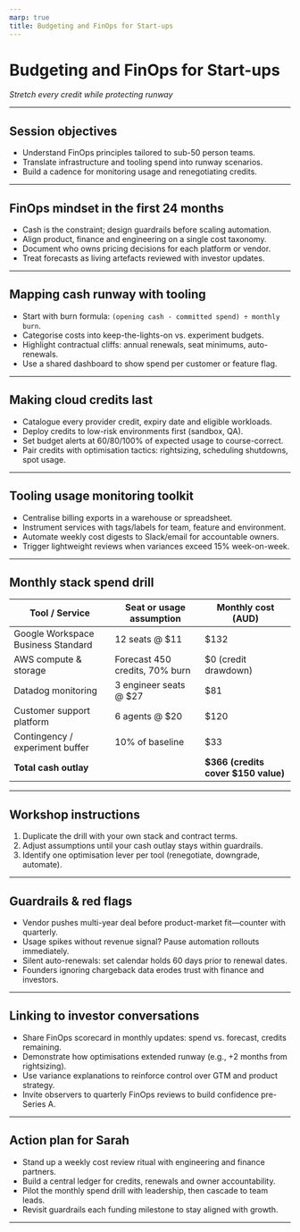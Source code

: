 ```yaml
---
marp: true
title: Budgeting and FinOps for Start-ups
---
```


# Budgeting and FinOps for Start-ups
*Stretch every credit while protecting runway*

---

## Session objectives
- Understand FinOps principles tailored to sub-50 person teams.
- Translate infrastructure and tooling spend into runway scenarios.
- Build a cadence for monitoring usage and renegotiating credits.

---

## FinOps mindset in the first 24 months
- Cash is the constraint; design guardrails before scaling automation.
- Align product, finance and engineering on a single cost taxonomy.
- Document who owns pricing decisions for each platform or vendor.
- Treat forecasts as living artefacts reviewed with investor updates.

---

## Mapping cash runway with tooling
- Start with burn formula: `(opening cash - committed spend) ÷ monthly burn`.
- Categorise costs into keep-the-lights-on vs. experiment budgets.
- Highlight contractual cliffs: annual renewals, seat minimums, auto-renewals.
- Use a shared dashboard to show spend per customer or feature flag.

---

## Making cloud credits last
- Catalogue every provider credit, expiry date and eligible workloads.
- Deploy credits to low-risk environments first (sandbox, QA).
- Set budget alerts at 60/80/100% of expected usage to course-correct.
- Pair credits with optimisation tactics: rightsizing, scheduling shutdowns, spot usage.

---

## Tooling usage monitoring toolkit
- Centralise billing exports in a warehouse or spreadsheet.
- Instrument services with tags/labels for team, feature and environment.
- Automate weekly cost digests to Slack/email for accountable owners.
- Trigger lightweight reviews when variances exceed 15% week-on-week.

---

## Monthly stack spend drill
| Tool / Service | Seat or usage assumption | Monthly cost (AUD) |
| --- | --- | --- |
| Google Workspace Business Standard | 12 seats @ $11 | $132 |
| AWS compute & storage | Forecast 450 credits, 70% burn | $0 (credit drawdown) |
| Datadog monitoring | 3 engineer seats @ $27 | $81 |
| Customer support platform | 6 agents @ $20 | $120 |
| Contingency / experiment buffer | 10% of baseline | $33 |
| **Total cash outlay** |  | **$366 (credits cover $150 value)** |

---

## Workshop instructions
1. Duplicate the drill with your own stack and contract terms.
2. Adjust assumptions until your cash outlay stays within guardrails.
3. Identify one optimisation lever per tool (renegotiate, downgrade, automate).

---

## Guardrails & red flags
- Vendor pushes multi-year deal before product-market fit—counter with quarterly.
- Usage spikes without revenue signal? Pause automation rollouts immediately.
- Silent auto-renewals: set calendar holds 60 days prior to renewal dates.
- Founders ignoring chargeback data erodes trust with finance and investors.

---

## Linking to investor conversations
- Share FinOps scorecard in monthly updates: spend vs. forecast, credits remaining.
- Demonstrate how optimisations extended runway (e.g., +2 months from rightsizing).
- Use variance explanations to reinforce control over GTM and product strategy.
- Invite observers to quarterly FinOps reviews to build confidence pre-Series A.

---

## Action plan for Sarah
- Stand up a weekly cost review ritual with engineering and finance partners.
- Build a central ledger for credits, renewals and owner accountability.
- Pilot the monthly spend drill with leadership, then cascade to team leads.
- Revisit guardrails each funding milestone to stay aligned with growth.

---
